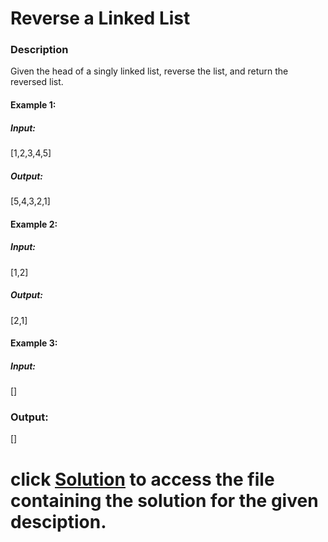 # Reverse a Linked List

### Description
Given the head of a singly linked list, reverse the list, and return the reversed list.

#### Example 1:
##### Input:
[1,2,3,4,5]

##### Output:
[5,4,3,2,1]


#### Example 2:
##### Input:
[1,2]

##### Output:
[2,1]


#### Example 3:
##### Input:
[]

### Output:
[]

# click [Solution](1-reversed_linked_list.py) to access the file containing the solution for the given desciption.

